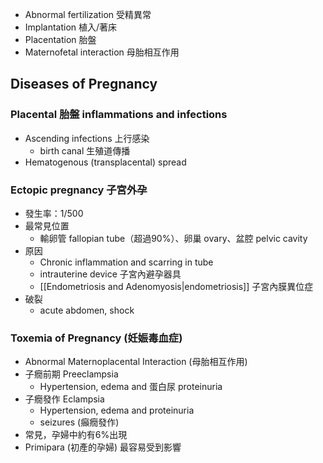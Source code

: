 - Abnormal fertilization 受精異常
- Implantation 植入/著床
- Placentation 胎盤
- Maternofetal interaction 母胎相互作用
## Diseases of Pregnancy
### Placental 胎盤 inflammations and infections
- Ascending infections 上行感染
	- birth canal 生殖道傳播
- Hematogenous (transplacental) spread
### Ectopic pregnancy 子宮外孕
- 發生率：1/500
- 最常見位置
	- 輸卵管 fallopian tube（超過90%）、卵巢 ovary、盆腔 pelvic cavity
- 原因
	- Chronic inflammation and scarring in tube
	- intrauterine device 子宮內避孕器具
	- [[Endometriosis and Adenomyosis|endometriosis]] 子宮內膜異位症
- 破裂
	- acute abdomen, shock
### Toxemia of Pregnancy (妊娠毒血症)
- Abnormal Maternoplacental Interaction (母胎相互作用)
- 子癇前期 Preeclampsia
	- Hypertension, edema and 蛋白尿 proteinuria
- 子癇發作 Eclampsia
	- Hypertension, edema and proteinuria  
	- seizures (癲癇發作)
- 常見，孕婦中約有6%出現
- Primipara (初產的孕婦) 最容易受到影響
